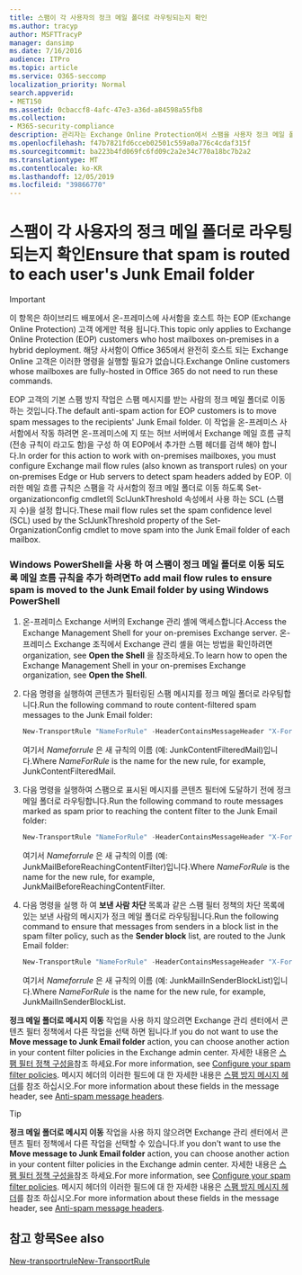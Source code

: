 ```yaml
---
title: 스팸이 각 사용자의 정크 메일 폴더로 라우팅되는지 확인
ms.author: tracyp
author: MSFTTracyP
manager: dansimp
ms.date: 7/16/2016
audience: ITPro
ms.topic: article
ms.service: O365-seccomp
localization_priority: Normal
search.appverid:
- MET150
ms.assetid: 0cbaccf8-4afc-47e3-a36d-a84598a55fb8
ms.collection:
- M365-security-compliance
description: 관리자는 Exchange Online Protection에서 스팸을 사용자 정크 메일 폴더로 라우팅하는 방법을 알 수 있습니다.
ms.openlocfilehash: f47b7821fd6cceb02501c559a0a776c4cdaf315f
ms.sourcegitcommit: ba223b4fd069fc6fd09c2a2e34c770a18bc7b2a2
ms.translationtype: MT
ms.contentlocale: ko-KR
ms.lasthandoff: 12/05/2019
ms.locfileid: "39866770"
---
```

# <a name="ensure-that-spam-is-routed-to-each-users-junk-email-folder"></a><span data-ttu-id="81391-103">스팸이 각 사용자의 정크 메일 폴더로 라우팅되는지 확인</span><span class="sxs-lookup"><span data-stu-id="81391-103">Ensure that spam is routed to each user's Junk Email folder</span></span>

> [!IMPORTANT]
> <span data-ttu-id="81391-104">이 항목은 하이브리드 배포에서 온-프레미스에 사서함을 호스트 하는 EOP (Exchange Online Protection) 고객 에게만 적용 됩니다.</span><span class="sxs-lookup"><span data-stu-id="81391-104">This topic only applies to Exchange Online Protection (EOP) customers who host mailboxes on-premises in a hybrid deployment.</span></span> <span data-ttu-id="81391-105">해당 사서함이 Office 365에서 완전히 호스트 되는 Exchange Online 고객은 이러한 명령을 실행할 필요가 없습니다.</span><span class="sxs-lookup"><span data-stu-id="81391-105">Exchange Online customers whose mailboxes are fully-hosted in Office 365 do not need to run these commands.</span></span>

<span data-ttu-id="81391-106">EOP 고객의 기본 스팸 방지 작업은 스팸 메시지를 받는 사람의 정크 메일 폴더로 이동하는 것입니다.</span><span class="sxs-lookup"><span data-stu-id="81391-106">The default anti-spam action for EOP customers is to move spam messages to the recipients' Junk Email folder.</span></span> <span data-ttu-id="81391-107">이 작업을 온-프레미스 사서함에서 작동 하려면 온-프레미스에 지 또는 허브 서버에서 Exchange 메일 흐름 규칙 (전송 규칙이 라고도 함)을 구성 하 여 EOP에서 추가한 스팸 헤더를 검색 해야 합니다.</span><span class="sxs-lookup"><span data-stu-id="81391-107">In order for this action to work with on-premises mailboxes, you must configure Exchange mail flow rules (also known as transport rules) on your on-premises Edge or Hub servers to detect spam headers added by EOP.</span></span> <span data-ttu-id="81391-108">이러한 메일 흐름 규칙은 스팸을 각 사서함의 정크 메일 폴더로 이동 하도록 Set-organizationconfig cmdlet의 SclJunkThreshold 속성에서 사용 하는 SCL (스팸 지 수)을 설정 합니다.</span><span class="sxs-lookup"><span data-stu-id="81391-108">These mail flow rules set the spam confidence level (SCL) used by the SclJunkThreshold property of the Set-OrganizationConfig cmdlet to move spam into the Junk Email folder of each mailbox.</span></span>

### <a name="to-add-mail-flow-rules-to-ensure-spam-is-moved-to-the-junk-email-folder-by-using-windows-powershell"></a><span data-ttu-id="81391-109">Windows PowerShell을 사용 하 여 스팸이 정크 메일 폴더로 이동 되도록 메일 흐름 규칙을 추가 하려면</span><span class="sxs-lookup"><span data-stu-id="81391-109">To add mail flow rules to ensure spam is moved to the Junk Email folder by using Windows PowerShell</span></span>

1. <span data-ttu-id="81391-110">온-프레미스 Exchange 서버의 Exchange 관리 셸에 액세스합니다.</span><span class="sxs-lookup"><span data-stu-id="81391-110">Access the Exchange Management Shell for your on-premises Exchange server.</span></span> <span data-ttu-id="81391-111">온-프레미스 Exchange 조직에서 Exchange 관리 셸을 여는 방법을 확인하려면 organization, see **Open the Shell** 을 참조하세요.</span><span class="sxs-lookup"><span data-stu-id="81391-111">To learn how to open the Exchange Management Shell in your on-premises Exchange organization, see **Open the Shell**.</span></span>

2. <span data-ttu-id="81391-112">다음 명령을 실행하여 콘텐츠가 필터링된 스팸 메시지를 정크 메일 폴더로 라우팅합니다.</span><span class="sxs-lookup"><span data-stu-id="81391-112">Run the following command to route content-filtered spam messages to the Junk Email folder:</span></span>

   ```Powershell
   New-TransportRule "NameForRule" -HeaderContainsMessageHeader "X-Forefront-Antispam-Report" -HeaderContainsWords "SFV:SPM" -SetSCL 6
   ```

   <span data-ttu-id="81391-113">여기서 _Nameforrule_ 은 새 규칙의 이름 (예: JunkContentFilteredMail)입니다.</span><span class="sxs-lookup"><span data-stu-id="81391-113">Where _NameForRule_ is the name for the new rule, for example, JunkContentFilteredMail.</span></span>

3. <span data-ttu-id="81391-114">다음 명령을 실행하여 스팸으로 표시된 메시지를 콘텐츠 필터에 도달하기 전에 정크 메일 폴더로 라우팅합니다.</span><span class="sxs-lookup"><span data-stu-id="81391-114">Run the following command to route messages marked as spam prior to reaching the content filter to the Junk Email folder:</span></span>

   ```Powershell
   New-TransportRule "NameForRule" -HeaderContainsMessageHeader "X-Forefront-Antispam-Report" -HeaderContainsWords "SFV:SKS" -SetSCL 6
   ```

   <span data-ttu-id="81391-115">여기서 _Nameforrule_ 은 새 규칙의 이름 (예: JunkMailBeforeReachingContentFilter)입니다.</span><span class="sxs-lookup"><span data-stu-id="81391-115">Where _NameForRule_ is the name for the new rule, for example, JunkMailBeforeReachingContentFilter.</span></span>

4. <span data-ttu-id="81391-116">다음 명령을 실행 하 여 **보낸 사람 차단** 목록과 같은 스팸 필터 정책의 차단 목록에 있는 보낸 사람의 메시지가 정크 메일 폴더로 라우팅됩니다.</span><span class="sxs-lookup"><span data-stu-id="81391-116">Run the following command to ensure that messages from senders in a block list in the spam filter policy, such as the **Sender block** list, are routed to the Junk Email folder:</span></span>

   ```Powershell
   New-TransportRule "NameForRule" -HeaderContainsMessageHeader "X-Forefront-Antispam-Report" -HeaderContainsWords "SFV:SKB" -SetSCL 6
   ```

   <span data-ttu-id="81391-117">여기서 _Nameforrule_ 은 새 규칙의 이름 (예: JunkMailInSenderBlockList)입니다.</span><span class="sxs-lookup"><span data-stu-id="81391-117">Where _NameForRule_ is the name for the new rule, for example, JunkMailInSenderBlockList.</span></span>

<span data-ttu-id="81391-118">**정크 메일 폴더로 메시지 이동** 작업을 사용 하지 않으려면 Exchange 관리 센터에서 콘텐츠 필터 정책에서 다른 작업을 선택 하면 됩니다.</span><span class="sxs-lookup"><span data-stu-id="81391-118">If you do not want to use the **Move message to Junk Email folder** action, you can choose another action in your content filter policies in the Exchange admin center.</span></span> <span data-ttu-id="81391-119">자세한 내용은 [스팸 필터 정책 구성을](configure-your-spam-filter-policies.md)참조 하세요.</span><span class="sxs-lookup"><span data-stu-id="81391-119">For more information, see [Configure your spam filter policies](configure-your-spam-filter-policies.md).</span></span> <span data-ttu-id="81391-120">메시지 헤더의 이러한 필드에 대 한 자세한 내용은 [스팸 방지 메시지 헤더](anti-spam-message-headers.md)를 참조 하십시오.</span><span class="sxs-lookup"><span data-stu-id="81391-120">For more information about these fields in the message header, see [Anti-spam message headers](anti-spam-message-headers.md).</span></span>

> [!TIP]
> <span data-ttu-id="81391-121">**정크 메일 폴더로 메시지 이동** 작업을 사용 하지 않으려면 Exchange 관리 센터에서 콘텐츠 필터 정책에서 다른 작업을 선택할 수 있습니다.</span><span class="sxs-lookup"><span data-stu-id="81391-121">If you don't want to use the **Move message to Junk Email folder** action, you can choose another action in your content filter policies in the Exchange admin center.</span></span> <span data-ttu-id="81391-122">자세한 내용은 [스팸 필터 정책 구성을](configure-your-spam-filter-policies.md)참조 하세요.</span><span class="sxs-lookup"><span data-stu-id="81391-122">For more information, see [Configure your spam filter policies](configure-your-spam-filter-policies.md).</span></span> <span data-ttu-id="81391-123">메시지 헤더의 이러한 필드에 대 한 자세한 내용은 [스팸 방지 메시지 헤더](anti-spam-message-headers.md)를 참조 하십시오.</span><span class="sxs-lookup"><span data-stu-id="81391-123">For more information about these fields in the message header, see [Anti-spam message headers](anti-spam-message-headers.md).</span></span>

## <a name="see-also"></a><span data-ttu-id="81391-124">참고 항목</span><span class="sxs-lookup"><span data-stu-id="81391-124">See also</span></span>

[<span data-ttu-id="81391-125">New-transportrule</span><span class="sxs-lookup"><span data-stu-id="81391-125">New-TransportRule</span></span>](https://docs.microsoft.com/powershell/module/exchange/policy-and-compliance/new-transportrule)
